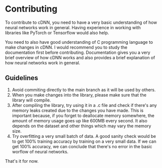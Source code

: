 # Contributing

To contribute to cDNN, you need to have a very basic understanding of how neural networks work in general. Having experience in working with libraries like PyTorch or Tensorflow would also help.

You need to also have good understanding of C programming language to make changes in cDNN. I would recommend you to study the documentation first before contributing. Documentation gives you a very brief overview of how cDNN works and also provides a brief explanation of how neural networks work in general.

## Guidelines

1. Avoid commiting directly to the main branch as it will be used by others.
2. When you make changes into the library, please make sure that the library will compile. 
3. After compiling the library, try using it in a .c file and check if there's any memory leaks created due to the changes you have made. This is important because, if you forget to deallocate memory somewhere, the amount of memory usage goes up like 600MB every second. It also depends on the dataset and other things which may vary the memory size.
4. Try overfitting a very small batch of data. A good sanity check would be to get 100% training accuracy by training on a very small data. If we can get 100% accuracy, we can conclude that there's no error in the basic worflow of neural networks.

That's it for now. 
